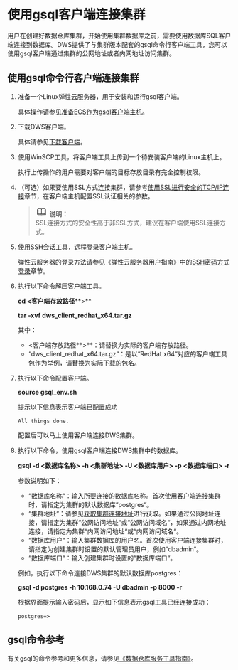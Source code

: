 # 使用gsql客户端连接集群<a name="dws_01_0037"></a>

用户在创建好数据仓库集群，开始使用集群数据库之前，需要使用数据库SQL客户端连接到数据库。DWS提供了与集群版本配套的gsql命令行客户端工具，您可以使用gsql客户端通过集群的公网地址或者内网地址访问集群。

## 使用gsql命令行客户端连接集群<a name="section2664278815443"></a>

1.  准备一个Linux弹性云服务器，用于安装和运行gsql客户端。

    具体操作请参见[准备ECS作为gsql客户端主机](准备ecs作为gsql客户端主机.md)。

2.  下载DWS客户端。

    具体请参见[下载客户端](下载客户端.md)。

3.  使用WinSCP工具，将客户端工具上传到一个待安装客户端的Linux主机上。

    执行上传操作的用户需要对客户端的目标存放目录有完全控制权限。

4.  （可选）如果要使用SSL方式连接集群，请参考[使用SSL进行安全的TCP/IP连接](使用ssl进行安全的tcp-ip连接.md)章节，在客户端主机配置SSL认证相关的参数。

    >![](public_sys-resources/icon-note.gif) **说明：**   
    >SSL连接方式的安全性高于非SSL方式，建议在客户端使用SSL连接方式。  

5.  使用SSH会话工具，远程登录客户端主机。

    弹性云服务器的登录方法请参见《弹性云服务器用户指南》中的[SSH密码方式登录](https://support.huaweicloud.com/usermanual-ecs/zh-cn_topic_0017955633.html)章节。

6.  执行以下命令解压客户端工具。

    **cd <客户端存放路径****\>**

    ****tar -xvf dws\_client\_redhat\_x64.tar.gz****

    其中：

    -   <客户端存放路径**\>**：请替换为实际的客户端存放路径。
    -   “dws\_client\_redhat\_x64.tar.gz“：是以“RedHat x64“对应的客户端工具包作为举例，请替换为实际下载的包名。

7.  执行以下命令配置客户端。

    **source gsql\_env.sh**

    提示以下信息表示客户端已配置成功

    ```
    All things done.
    ```

    配置后可以马上使用客户端连接DWS集群。

8.  执行以下命令，使用gsql客户端连接DWS集群中的数据库。

    **gsql -d <数据库名称\> -h <集群地址\> -U <数据库用户\> -p <数据库端口\> -r**

    参数说明如下：

    -   “数据库名称“：输入所要连接的数据库名称。首次使用客户端连接集群时，请指定为集群的默认数据库“postgres“。
    -   “集群地址“：请参见[获取集群连接地址](获取集群连接地址.md)进行获取。如果通过公网地址连接，请指定为集群“公网访问地址“或“公网访问域名“，如果通过内网地址连接，请指定为集群“内网访问地址“或“内网访问域名“。
    -   “数据库用户“：输入集群数据库的用户名。首次使用客户端连接集群时，请指定为创建集群时设置的默认管理员用户，例如“dbadmin“。
    -   “数据库端口“：输入创建集群时设置的“数据库端口“。

    例如，执行以下命令连接DWS集群的默认数据库postgres：

    ****gsql -d postgres -h 10.168.0.74 -U dbadmin -p 8000 -r****

    根据界面提示输入密码后，显示如下信息表示gsql工具已经连接成功：

    ```
    postgres=>
    ```


## gsql命令参考<a name="section41003216539"></a>

有关gsql的命令参考和更多信息，请参见[《数据仓库服务工具指南》](https://support.huaweicloud.com/tg-dws/dws_07_0004.html)。

